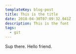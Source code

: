 ```yaml
---
templateKey: blog-post
title: This is the title
date: 2018-04-30T07:09:32.041Z
description: This is the font
tags:
  - git
---
```

Sup there. Hello friend.
